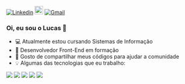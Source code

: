[![Linkedin](https://img.shields.io/badge/-LinkedIn-blue?style=flat&logo=Linkedin&logoColor=white)](https://www.linkedin.com/in/lucasfernandesprogrammer/)
[<img src="https://img.shields.io/github/followers/LucasFernandesBrazil?label=follow&style=social" height="22" title="Follow me" />](https://github.com/LucasFernandesBrazil) 
[![Gmail](https://img.shields.io/badge/-Gmail-c14438?style=flat&logo=Gmail&logoColor=white)](mailto:lucasfernandesprogrammer@gmail.com)



### Oi, eu sou o Lucas 👋


- :computer: Atualmente estou cursando Sistemas de Informação
- :blue_book: Desenvolvedor Front-End em formação
- :metal: Gosto de compartilhar meus códigos para ajudar a comunidade
- :bulb: Algumas das tecnologias que eu trabalho:

<img src="https://img.shields.io/static/v1?label=java&message=Linguage&color=red&style=for-the-badge&logo=JAVA"/>
<img src="https://img.shields.io/static/v1?label=Python&message=Linguage&color=blue&style=for-the-badge&logo=PYTHON"/>
<img src="https://img.shields.io/static/v1?label=HTML5&message=Markup language&color=orange&style=for-the-badge&logo=HTML5"/>
<img src="https://img.shields.io/static/v1?label=CSS3&message=Style Sheet Language&color=yellow&style=for-the-badge&logo=CSS3"/>
<img src="https://img.shields.io/static/v1?label=LUA&message=Language&color=blue&style=for-the-badge&logo=LUA"/>






